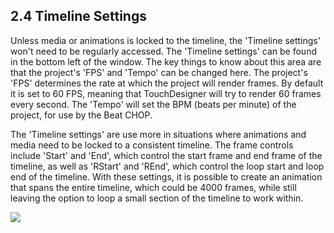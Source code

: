 ## 2.4 Timeline Settings

Unless media or animations is locked to the timeline, the 'Timeline settings' won't need to be regularly accessed. The 'Timeline settings' can be found in the bottom left of the window. The key things to know about this area are that the project's 'FPS' and 'Tempo' can be changed here. The project's 'FPS' determines the rate at which the project will render frames. By default it is set to 60 FPS, meaning that TouchDesigner will try to render 60 frames every second. The 'Tempo' will set the BPM (beats per minute) of the project, for use by the Beat CHOP. 

The 'Timeline settings' are use more in situations where animations and media need to be locked to a consistent timeline. The frame controls include 'Start' and 'End', which control the start frame and end frame of the timeline, as well as 'RStart' and 'REnd', which control the loop start and loop end of the timeline. With these settings, it is possible to create an animation that spans the entire timeline, which could be 4000 frames, while still leaving the option to loop a small section of the timeline to work within. 

![](images/2.4/timeline.png)